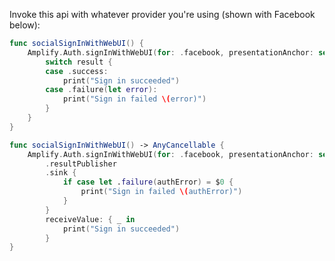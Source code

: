 Invoke this api with whatever provider you're using (shown with Facebook below):

<amplify-block-switcher>

<amplify-block name="Listener (iOS 11+)">

```swift
func socialSignInWithWebUI() {
    Amplify.Auth.signInWithWebUI(for: .facebook, presentationAnchor: self.view.window!) { result in
        switch result {
        case .success:
            print("Sign in succeeded")
        case .failure(let error):
            print("Sign in failed \(error)")
        }
    }
}
```

</amplify-block>

<amplify-block name="Combine (iOS 13+)">

```swift
func socialSignInWithWebUI() -> AnyCancellable {
    Amplify.Auth.signInWithWebUI(for: .facebook, presentationAnchor: self.view.window!)
        .resultPublisher
        .sink {
            if case let .failure(authError) = $0 {
                print("Sign in failed \(authError)")
            }
        }
        receiveValue: { _ in
            print("Sign in succeeded")
        }
}
```

</amplify-block>

</amplify-block-switcher>

